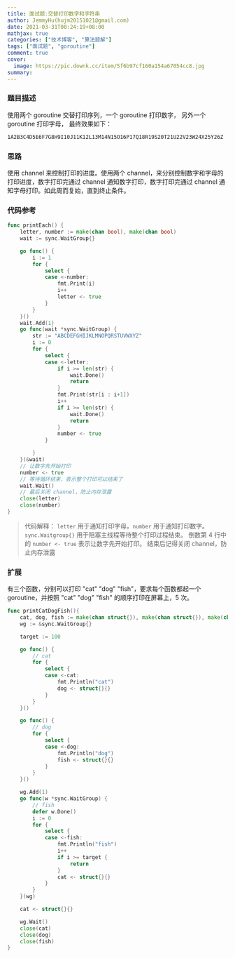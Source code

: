 ```yaml
---
title: 面试题:交替打印数字和字符串
author: JemmyHu(hujm20151021@gmail.com)
date: 2021-03-31T00:24:19+08:00
mathjax: true
categories: ["技术博客", "算法题解"]
tags: ["面试题", "goroutine"]
comment: true
cover:
  image: https://pic.downk.cc/item/5f6b97cf160a154a67054cc8.jpg
summary:
---
```


### 题目描述

使用两个 goroutine 交替打印序列，一个 goroutine 打印数字， 另外一个 goroutine 打印字母， 最终效果如下：

```bash
1A2B3C4D5E6F7G8H9I10J11K12L13M14N15O16P17Q18R19S20T21U22V23W24X25Y26Z
```

### 思路

使用 channel 来控制打印的进度。使用两个 channel，来分别控制数字和字母的打印进度，数字打印完通过 channel 通知数字打印，数字打印完通过 channel 通知字母打印。如此周而复始，直到终止条件。

### 代码参考

```go
func printEach() {
    letter, number := make(chan bool), make(chan bool)
    wait := sync.WaitGroup{}

    go func() {
        i := 1
        for {
            select {
            case <-number:
                fmt.Print(i)
                i++
                letter <- true
            }
        }
    }()
    wait.Add(1)
    go func(wait *sync.WaitGroup) {
        str := "ABCDEFGHIJKLMNOPQRSTUVWXYZ"
        i := 0
        for {
            select {
            case <-letter:
                if i >= len(str) {
                    wait.Done()
                    return
                }
                fmt.Print(str[i : i+1])
                i++
                if i >= len(str) {
                    wait.Done()
                    return
                }
                number <- true
            }

        }
    }(&wait)
    // 让数字先开始打印
    number <- true
    // 等待循环结束，表示整个打印可以结束了
    wait.Wait()
    // 最后关闭 channel，防止内存泄露
    close(letter)
    close(number)
}
```

> 代码解释：
> `letter` 用于通知打印字母，`number` 用于通知打印数字。
> `sync.Waitgroup{}` 用于阻塞主线程等待整个打印过程结束。
> 倒数第 4 行中的 `number <- true` 表示让数字先开始打印。
> 结束后记得关闭 channel，防止内存泄露

### 扩展

有三个函数，分别可以打印 "cat" "dog" "fish"，要求每个函数都起一个 goroutine，并按照 "cat" "dog" "fish" 的顺序打印在屏幕上，5 次。

```go
func printCatDogFish(){
    cat, dog, fish := make(chan struct{}), make(chan struct{}), make(chan struct{})
    wg := &sync.WaitGroup{}

    target := 100

    go func() {
        // cat
        for {
            select {
            case <-cat:
                fmt.Println("cat")
                dog <- struct{}{}
            }
        }
    }()

    go func() {
        // dog
        for {
            select {
            case <-dog:
                fmt.Println("dog")
                fish <- struct{}{}
            }
        }
    }()

    wg.Add(1)
    go func(w *sync.WaitGroup) {
        // fish
        defer w.Done()
        i := 0
        for {
            select {
            case <-fish:
                fmt.Println("fish")
                i++
                if i >= target {
                    return
                }
                cat <- struct{}{}
            }
        }
    }(wg)

    cat <- struct{}{}

    wg.Wait()
    close(cat)
    close(dog)
    close(fish)
}
```

